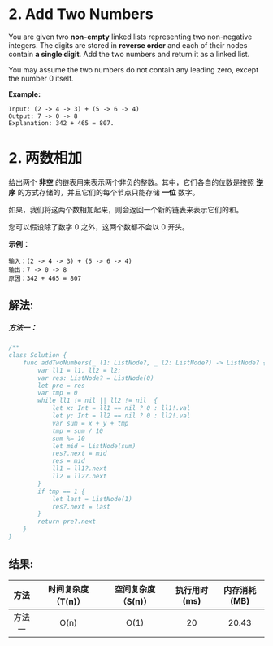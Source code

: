 
# 2. Add Two Numbers
You are given two **non-empty** linked lists representing two non-negative integers. The digits are stored in **reverse order** and each of their nodes contain **a single digit**. Add the two numbers and return it as a linked list.

You may assume the two numbers do not contain any leading zero, except the number 0 itself.

**Example:**
```
Input: (2 -> 4 -> 3) + (5 -> 6 -> 4)
Output: 7 -> 0 -> 8
Explanation: 342 + 465 = 807.
```

# 2. 两数相加
给出两个 **非空** 的链表用来表示两个非负的整数。其中，它们各自的位数是按照 **逆序** 的方式存储的，并且它们的每个节点只能存储 **一位** 数字。

如果，我们将这两个数相加起来，则会返回一个新的链表来表示它们的和。

您可以假设除了数字 0 之外，这两个数都不会以 0 开头。


**示例：**
```
输入：(2 -> 4 -> 3) + (5 -> 6 -> 4)
输出：7 -> 0 -> 8
原因：342 + 465 = 807
```

## 解法:
##### 方法一：
```swift
/**
class Solution {
    func addTwoNumbers(_ l1: ListNode?, _ l2: ListNode?) -> ListNode? {
        var ll1 = l1, ll2 = l2;
        var res: ListNode? = ListNode(0)
        let pre = res
        var tmp = 0
        while ll1 != nil || ll2 != nil  {
            let x: Int = ll1 == nil ? 0 : ll1!.val
            let y: Int = ll2 == nil ? 0 : ll2!.val
            var sum = x + y + tmp
            tmp = sum / 10
            sum %= 10
            let mid = ListNode(sum)
            res?.next = mid
            res = mid
            ll1 = ll1?.next
            ll2 = ll2?.next
        }
        if tmp == 1 {
            let last = ListNode(1)
            res?.next = last
        }
        return pre?.next
    }
}
```


## 结果:
| 方法 | 时间复杂度（T(n)） | 空间复杂度（S(n)） | 执行用时(ms) | 内存消耗(MB) |
|:-------:|:-------:|:-------:|:-------:|:-------:|
| 方法一 |   O(n)  | O(1) |  20  | 20.43|

